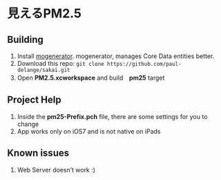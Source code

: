 見えるPM2.5
=====

Building
-----

1. Install [mogenerator](http://rentzsch.github.io/mogenerator/). mogenerator, manages Core Data entities better.
2. Download this repo: ```git clone https://github.com/paul-delange/sakai.git ```
3. Open **PM2.5.xcworkspace** and build　**pm25** target

Project Help
------

1. Inside the **pm25-Prefix.pch** file, there are some settings for you to change
2. App works only on iOS7 and is not native on iPads

Known issues
-----

1. Web Server doesn’t work :)


